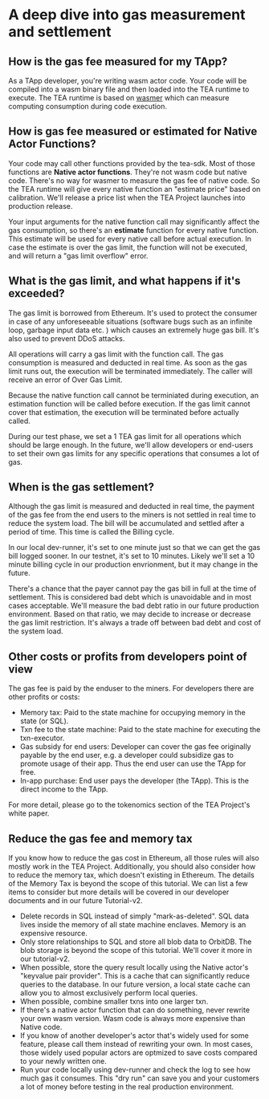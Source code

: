 # A deep dive into gas measurement and settlement

## How is the gas fee measured for my TApp?

As a TApp developer, you're writing wasm actor code. Your code will be compiled into a wasm binary file and then loaded into the TEA runtime to execute. The TEA runtime is based on [wasmer](https://wasmer.io/) which can measure computing consumption during code execution. 

## How is gas fee measured or estimated for Native Actor Functions?

Your code may call other functions provided by the tea-sdk. Most of those functions are **Native actor functions**. They're not wasm code but native code. There's no way for wasmer to measure the gas fee of native code. So the TEA runtime will give every native function an "estimate price" based on  calibration. We'll release a price list when the TEA Project launches into production release. 

Your input arguments for the native function call may significantly affect the gas consumption, so there's an **estimate** function for every native function. This estimate will be used for every native call before actual execution. In case the estimate is over the gas limit, the function will not be executed, and will return a "gas limit overflow" error.

## What is the gas limit, and what happens if it's exceeded?

The gas limit is borrowed from Ethereum. It's used to protect the consumer in case of any unforeseeable situations (software bugs such as an infinite loop, garbage input data etc. ) which causes an extremely huge gas bill. It's also used to prevent DDoS attacks. 

All operations will carry a gas limit with the function call. The gas consumption is measured and deducted in real time. As soon as the gas limit runs out, the execution will be terminated immediately. The caller will receive an error of Over Gas Limit. 

Because the native function call cannot be terminiated during execution, an estimation function will be called before execution. If the gas limit cannot cover that estimation, the execution will be terminated before actually called.

During our test phase, we set a 1 TEA gas limit for all operations which should be large enough. In the future, we'll allow developers or end-users to set their own gas limits for any specific operations that consumes a lot of gas.

## When is the gas settlement?

Although the gas limit is measured and deducted in real time, the payment of the gas fee from the end users to the miners is not settled in real time to reduce the system load. The bill will be accumulated and settled after a period of time. This time is called the Billing cycle.

In our local dev-runner, it's set to one minute just so that we can get the gas bill logged sooner. In our testnet, it's set to 10 minutes. Likely we'll set a 10 minute billing cycle in our production envrionment, but it may change in the future.

There's a chance that the payer cannot pay the gas bill in full at the time of settlement. This is considered bad debt which is unavoidable and in most cases acceptable. We'll measure the bad debt ratio in our future production environment. Based on that ratio, we may decide to increase or decrease the  gas limit restriction. It's always a trade off between bad debt and cost of the system load.

## Other costs or profits from developers point of view

The gas fee is paid by the enduser to the miners. For developers there are other profits or costs:

* Memory tax: Paid to the state machine for occupying memory in the state (or SQL).
* Txn fee to the state machine: Paid to the state machine for executing the txn-executor.
* Gas subsidy for end users: Developer can cover the gas fee originally payable by the end user, e.g. a developer could subsidize gas to promote usage of their app. Thus the end user can use the TApp for free.
* In-app purchase: End user pays the developer (the TApp). This is the direct income to the TApp.

For more detail, please go to the tokenomics section of the TEA Project's white paper.

## Reduce the gas fee and memory tax

If you know how to reduce the gas cost in Ethereum, all those rules will also mostly work in the TEA Project. Additionally, you should also consider how to reduce the memory tax, which doesn't existing in Ethereum. The details of the Memory Tax is beyond the scope of this tutorial. We can list a few items to consider but more details will be covered in our developer documents and in our future Tutorial-v2.

* Delete records in SQL instead of simply "mark-as-deleted". SQL data lives inside the memory of all state machine enclaves. Memory is an expensive resource.
* Only store relationships to SQL and store all blob data to OrbitDB. The blob storage is beyond the scope of this tutorial. We'll cover it more in our tutorial-v2.
* When possible, store the query result locally using the Native actor's "keyvalue pair provider". This is a cache that can significantly reduce queries to the database. In our future version, a local state cache can allow you to almost exclusively perform local queries.
* When possible, combine smaller txns into one larger txn. 
* If there's a native actor function that can do something, never rewrite your own wasm version. Wasm code is always more expensive than Native code.
* If you know of another developer's actor that's widely used for some feature, please call them instead of rewriting your own. In most cases, those widely used popular actors are optmized to save costs compared to your newly written one.
* Run your code locally using dev-runner and check the log to see how much gas it consumes. This "dry run" can save you and your customers a lot of money before testing in the real production environment.
